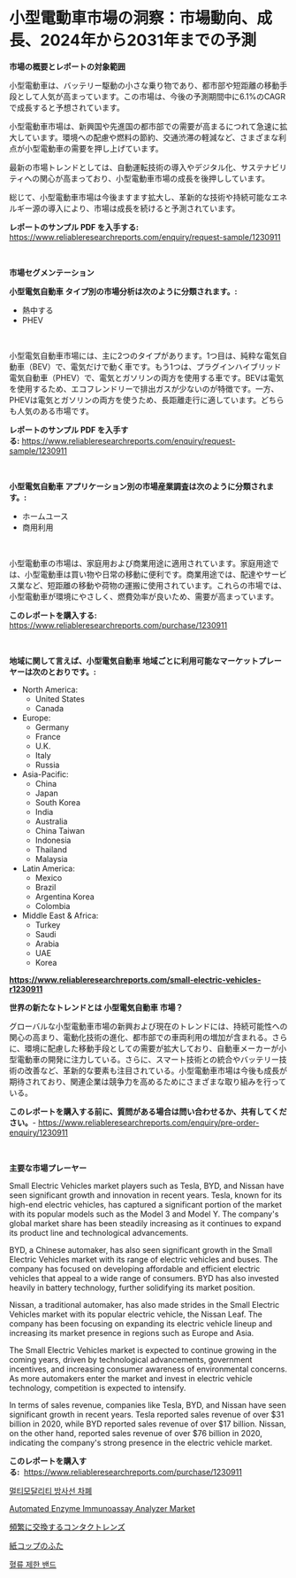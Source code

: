 <p><h1>小型電動車市場の洞察：市場動向、成長、2024年から2031年までの予測</h1></p><p><strong>市場の概要とレポートの対象範囲</strong></p>
<p><p>小型電動車は、バッテリー駆動の小さな乗り物であり、都市部や短距離の移動手段として人気が高まっています。この市場は、今後の予測期間中に6.1%のCAGRで成長すると予想されています。</p><p>小型電動車市場は、新興国や先進国の都市部での需要が高まるにつれて急速に拡大しています。環境への配慮や燃料の節約、交通渋滞の軽減など、さまざまな利点が小型電動車の需要を押し上げています。</p><p>最新の市場トレンドとしては、自動運転技術の導入やデジタル化、サステナビリティへの関心が高まっており、小型電動車市場の成長を後押ししています。</p><p>総じて、小型電動車市場は今後ますます拡大し、革新的な技術や持続可能なエネルギー源の導入により、市場は成長を続けると予測されています。</p></p>
<p><strong>レポートのサンプル PDF を入手する:</strong> <a href="https://www.reliableresearchreports.com/enquiry/request-sample/1230911">https://www.reliableresearchreports.com/enquiry/request-sample/1230911</a></p>
<p>&nbsp;</p>
<p><strong>市場セグメンテーション</strong></p>
<p><strong>小型電気自動車 タイプ別の市場分析は次のように分類されます。:</strong></p>
<p><ul><li>熱中する</li><li>PHEV</li></ul></p>
<p>&nbsp;</p>
<p><p>小型電気自動車市場には、主に2つのタイプがあります。1つ目は、純粋な電気自動車（BEV）で、電気だけで動く車です。もう1つは、プラグインハイブリッド電気自動車（PHEV）で、電気とガソリンの両方を使用する車です。BEVは電気を使用するため、エコフレンドリーで排出ガスが少ないのが特徴です。一方、PHEVは電気とガソリンの両方を使うため、長距離走行に適しています。どちらも人気のある市場です。</p></p>
<p><strong>レポートのサンプル PDF を入手する:</strong>&nbsp;<a href="https://www.reliableresearchreports.com/enquiry/request-sample/1230911">https://www.reliableresearchreports.com/enquiry/request-sample/1230911</a></p>
<p>&nbsp;</p>
<p><strong> 小型電気自動車 アプリケーション別の市場産業調査は次のように分類されます。:</strong></p>
<p><ul><li>ホームユース</li><li>商用利用</li></ul></p>
<p>&nbsp;</p>
<p><p>小型電動車の市場は、家庭用および商業用途に適用されています。家庭用途では、小型電動車は買い物や日常の移動に便利です。商業用途では、配達やサービス業など、短距離の移動や荷物の運搬に使用されています。これらの市場では、小型電動車が環境にやさしく、燃費効率が良いため、需要が高まっています。</p></p>
<p><strong>このレポートを購入する:</strong>&nbsp; <a href="https://www.reliableresearchreports.com/purchase/1230911">https://www.reliableresearchreports.com/purchase/1230911</a></p>
<p>&nbsp;</p>
<p><strong>地域に関して言えば、小型電気自動車 地域ごとに利用可能なマーケットプレーヤーは次のとおりです。:</strong></p>
<p><ul>
    <li>
        North America:
        <ul>
            <li>United States</li>
            <li>Canada</li>
        </ul>
    </li>
    <li>
        Europe:
        <ul>
            <li>Germany</li>
            <li>France</li>
            <li>U.K.</li>
            <li>Italy</li>
            <li>Russia</li>
        </ul>
    </li>
    <li>
        Asia-Pacific:
        <ul>
            <li>China</li>
            <li>Japan</li>
            <li>South Korea</li>
            <li>India</li>
            <li>Australia</li>
            <li>China Taiwan</li>
            <li>Indonesia</li>
            <li>Thailand</li>
            <li>Malaysia</li>
        </ul>
    </li>
    <li>
        Latin America:
        <ul>
            <li>Mexico</li>
            <li>Brazil</li>
            <li>Argentina Korea</li>
            <li>Colombia</li>
        </ul>
    </li>
    <li>
        Middle East & Africa:
        <ul>
            <li>Turkey</li>
            <li>Saudi</li>
            <li>Arabia</li>
            <li>UAE</li>
            <li>Korea</li>
        </ul>
    </li>
    </ul></p>
<p><strong><a href="https://www.reliableresearchreports.com/small-electric-vehicles-r1230911">https://www.reliableresearchreports.com/small-electric-vehicles-r1230911</a></strong>&nbsp;</p>
<p><strong>世界の新たなトレンドとは 小型電気自動車 市場？</strong></p>
<p><p>グローバルな小型電動車市場の新興および現在のトレンドには、持続可能性への関心の高まり、電動化技術の進化、都市部での車両利用の増加が含まれる。さらに、環境に配慮した移動手段としての需要が拡大しており、自動車メーカーが小型電動車の開発に注力している。さらに、スマート技術との統合やバッテリー技術の改善など、革新的な要素も注目されている。小型電動車市場は今後も成長が期待されており、関連企業は競争力を高めるためにさまざまな取り組みを行っている。</p></p>
<p><strong>このレポートを購入する前に、質問がある場合は問い合わせるか、共有してください。</strong>- <a href="https://www.reliableresearchreports.com/enquiry/pre-order-enquiry/1230911">https://www.reliableresearchreports.com/enquiry/pre-order-enquiry/1230911</a></p>
<p>&nbsp;</p>
<p><strong>主要な市場プレーヤー</strong></p>
<p><p>Small Electric Vehicles market players such as Tesla, BYD, and Nissan have seen significant growth and innovation in recent years. Tesla, known for its high-end electric vehicles, has captured a significant portion of the market with its popular models such as the Model 3 and Model Y. The company's global market share has been steadily increasing as it continues to expand its product line and technological advancements.</p><p>BYD, a Chinese automaker, has also seen significant growth in the Small Electric Vehicles market with its range of electric vehicles and buses. The company has focused on developing affordable and efficient electric vehicles that appeal to a wide range of consumers. BYD has also invested heavily in battery technology, further solidifying its market position.</p><p>Nissan, a traditional automaker, has also made strides in the Small Electric Vehicles market with its popular electric vehicle, the Nissan Leaf. The company has been focusing on expanding its electric vehicle lineup and increasing its market presence in regions such as Europe and Asia.</p><p>The Small Electric Vehicles market is expected to continue growing in the coming years, driven by technological advancements, government incentives, and increasing consumer awareness of environmental concerns. As more automakers enter the market and invest in electric vehicle technology, competition is expected to intensify.</p><p>In terms of sales revenue, companies like Tesla, BYD, and Nissan have seen significant growth in recent years. Tesla reported sales revenue of over $31 billion in 2020, while BYD reported sales revenue of over $17 billion. Nissan, on the other hand, reported sales revenue of over $76 billion in 2020, indicating the company's strong presence in the electric vehicle market.</p></p>
<p><strong>このレポートを購入する:</strong>&nbsp;&nbsp;<a href="https://www.reliableresearchreports.com/purchase/1230911">https://www.reliableresearchreports.com/purchase/1230911</a></p>
<p><p><a href="https://github.com/darrellockm3ytan895656/Market-Research-Report-List-1/blob/main/840145722145.md">멀티모달리티 방사선 차폐</a></p><p><a href="https://github.com/Sinjinluong3e0awx2m195k76/Market-Research-Report-List-2/blob/main/automated-enzyme-immunoassay-analyzer-market.md">Automated Enzyme Immunoassay Analyzer Market</a></p><p><a href="https://medium.com/@alliegrater55/%E9%A0%BB%E7%B9%81%E3%81%AA%E4%BA%A4%E6%8F%9B%E7%94%A8%E3%82%B3%E3%83%B3%E3%82%BF%E3%82%AF%E3%83%88%E3%83%AC%E3%83%B3%E3%82%BA%E5%B8%82%E5%A0%B4-2031%E5%B9%B4%E3%81%BE%E3%81%A7%E3%81%AE%E5%8B%95%E5%90%91-%E4%BA%88%E6%B8%AC-%E7%AB%B6%E4%BA%89%E5%88%86%E6%9E%90-dfe55b04076e">頻繁に交換するコンタクトレンズ</a></p><p><a href="https://medium.com/@nicolasrown5/%E3%83%9A%E3%83%BC%E3%83%91%E3%83%BC%E3%82%AB%E3%83%83%E3%83%97%E3%81%AE%E3%81%B5%E3%81%9F%E5%B8%82%E5%A0%B4%E3%81%AE%E5%88%86%E6%9E%90-%E3%82%B0%E3%83%AD%E3%83%BC%E3%83%90%E3%83%AB%E7%94%A3%E6%A5%AD%E3%81%AE%E8%A6%96%E7%82%B9%E3%81%A8%E4%BA%88%E6%B8%AC-2024%E5%B9%B4%E3%81%8B%E3%82%892031%E5%B9%B4%E3%81%BE%E3%81%A7-61979922e756">紙コップのふた</a></p><p><a href="https://medium.com/@fredajerde/%ED%98%88%EC%95%A1-%ED%9D%90%EB%A6%84-%EC%A0%9C%ED%95%9C-%EB%B0%B4%EB%93%9C-%EC%8B%9C%EC%9E%A5-%EC%8B%9C%EC%9E%A5-%EC%A0%90%EC%9C%A0%EC%9C%A8-%EC%8B%9C%EC%9E%A5-%EB%8F%99%ED%96%A5-%EB%B0%8F-%EB%AF%B8%EB%9E%98-%EC%84%B1%EC%9E%A5-%ED%83%90%EC%83%89-3d862384f441">혈류 제한 밴드</a></p></p>